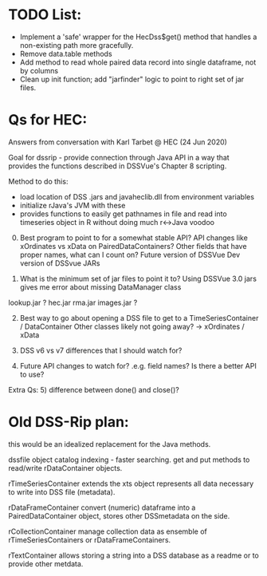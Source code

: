 TODO List:
==========
- Implement a 'safe' wrapper for the HecDss$get() method that handles a non-existing path more gracefully.
- Remove data.table methods
- Add method to read whole paired data record into single dataframe, not by columns
- Clean up init function; add "jarfinder" logic to point to right set of jar files.


Qs for HEC:
===========
Answers from conversation with Karl Tarbet @ HEC (24 Jun 2020)

Goal for dssrip - provide connection through Java API in a way that provides the functions described in DSSVue's Chapter 8 scripting.

Method to do this:
- load location of DSS .jars and javaheclib.dll from environment variables
- initialize rJava's JVM with these
- provides functions to easily get pathnames in file and read into timeseries object in R without doing much r<->Java voodoo

0) Best program to point to for a somewhat stable API?
  API changes like xOrdinates vs xData on PairedDataContainers?
  Other fields that have proper names, what can I count on?
  Future version of DSSVue
  Dev version of DSSvue JARs
  
1) What is the minimum set of jar files to point it to?
Using DSSVue 3.0 jars gives me error about missing DataManager class

lookup.jar ?
hec.jar
rma.jar
images.jar ?

2) Best way to go about opening a DSS file to get to a TimeSeriesContainer / DataContainer
Other classes likely not going away?
-> xOrdinates / xData

3) DSS v6 vs v7 differences that I should watch for?

4) Future API changes to watch for?
  .e.g. field names?
  Is there a better API to use?

Extra Qs:
5) difference between done() and close()?




Old DSS-Rip plan:
=================
this would be an idealized replacement for the Java methods.

dssfile object
  catalog indexing - faster searching.
  get and put methods to read/write rDataContainer objects.

rTimeSeriesContainer
  extends the xts object
  represents all data necessary to write into DSS file (metadata).

rDataFrameContainer
  convert (numeric) dataframe into a PairedDataContainer object, stores other DSSmetadata on the side.

rCollectionContainer
  manage collection data as ensemble of rTimeSeriesContainers or rDataFrameContainers.

rTextContainer
  allows storing a string into a DSS database as a readme or to provide other metdata.
  